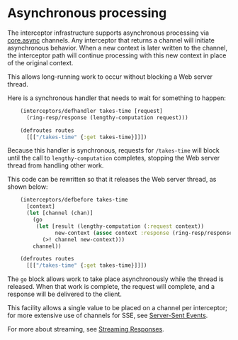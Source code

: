 <!--
 Copyright 2013 Relevance, Inc.
 Copyright 2014 Cognitect, Inc.

 The use and distribution terms for this software are covered by the
 Eclipse Public License 1.0 (http://opensource.org/licenses/eclipse-1.0)
 which can be found in the file epl-v10.html at the root of this distribution.

 By using this software in any fashion, you are agreeing to be bound by
 the terms of this license.

 You must not remove this notice, or any other, from this software.
-->

# Asynchronous processing

The interceptor infrastructure supports asynchronous processing via
[core.async](https://github.com/clojure/core.async) channels. Any
interceptor that returns a channel will initiate asynchronous
behavior. When a new context is later written to the channel, the
interceptor path will continue processing with this new context in
place of the original context.

This allows long-running work to occur without blocking a Web server
thread.

Here is a synchronous handler that needs to wait for something to happen:

```clj
    (interceptors/defhandler takes-time [request]
      (ring-resp/response (lengthy-computation request)))

    (defroutes routes
      [[["/takes-time" {:get takes-time}]]])
```

Because this handler is synchronous, requests for `/takes-time` will
block until the call to `lengthy-computation` completes, stopping the
Web server thread from handling other work.

This code can be rewritten so that it releases the Web server
thread, as shown below:

```clj
    (interceptors/defbefore takes-time
      [context]
      (let [channel (chan)]
        (go
         (let [result (lengthy-computation (:request context))
               new-context (assoc context :response (ring-resp/response result))]
           (>! channel new-context)))
        channel))

    (defroutes routes
      [[["/takes-time" {:get takes-time}]]])
```

The `go` block allows work to take place asynchronously while the
thread is released. When that work is complete, the request will
complete, and a response will be delivered to the client.

This facility allows a single value to be placed on a channel per
interceptor; for more extensive use of channels for SSE, see
[Server-Sent Events](service-sse.md).

For more about streaming, see
[Streaming Responses](service-streaming.md).
